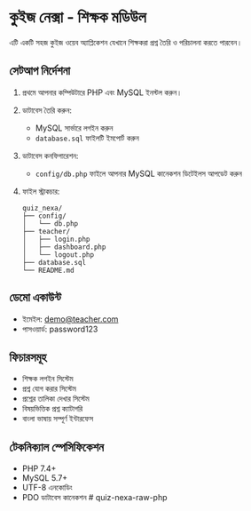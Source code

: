 # কুইজ নেক্সা - শিক্ষক মডিউল

এটি একটি সহজ কুইজ ওয়েব অ্যাপ্লিকেশন যেখানে শিক্ষকরা প্রশ্ন তৈরি ও পরিচালনা করতে পারবেন।

## সেটআপ নির্দেশনা

1. প্রথমে আপনার কম্পিউটারে PHP এবং MySQL ইনস্টল করুন।

2. ডাটাবেস তৈরি করুন:
   - MySQL সার্ভারে লগইন করুন
   - `database.sql` ফাইলটি ইমপোর্ট করুন

3. ডাটাবেস কনফিগারেশন:
   - `config/db.php` ফাইলে আপনার MySQL কানেকশন ডিটেইলস আপডেট করুন

4. ফাইল স্ট্রাকচার:
   ```
   quiz_nexa/
   ├── config/
   │   └── db.php
   ├── teacher/
   │   ├── login.php
   │   ├── dashboard.php
   │   └── logout.php
   ├── database.sql
   └── README.md
   ```

## ডেমো একাউন্ট
- ইমেইল: demo@teacher.com
- পাসওয়ার্ড: password123

## ফিচারসমূহ
- শিক্ষক লগইন সিস্টেম
- প্রশ্ন যোগ করার সিস্টেম
- প্রশ্নের তালিকা দেখার সিস্টেম
- বিষয়ভিত্তিক প্রশ্ন ক্যাটাগরি
- বাংলা ভাষায় সম্পূর্ণ ইন্টারফেস

## টেকনিক্যাল স্পেসিফিকেশন
- PHP 7.4+
- MySQL 5.7+
- UTF-8 এনকোডিং
- PDO ডাটাবেস কানেকশন # quiz-nexa-raw-php
